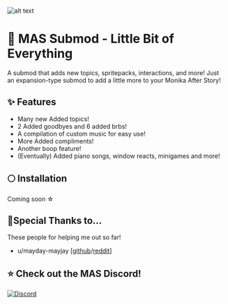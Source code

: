 ![alt text](https://media.discordapp.net/attachments/847519376923689030/1207079402652041246/Little_Bit_of_Everything_1_-removebg-preview1.png?ex=65de574c&is=65cbe24c&hm=214b48fa38de3acb005293d73665b4e774ebaecea42474c869cb7c3be3614c18&=&format=webp&quality=lossless)

# 💫 MAS Submod - Little Bit of Everything
A submod that adds new topics, spritepacks, interactions, and more! Just an expansion-type submod to add a little more to your Monika After Story!

## ✨ Features
- Many new Added topics!
- 2 Added goodbyes and 6 added brbs!
- A compilation of custom music for easy use!
- More Added compliments!
- Another boop feature!
- (Eventually) Added piano songs, window reacts, minigames and more!

## 🌕 Installation
Coming soon ☆

## 🌟Special Thanks to...
These people for helping me out so far!
- u/mayday-mayjay [[github](https://github.com/mayday-mayjay)/[reddit](https://www.reddit.com/user/mayday-mayjay/comments/w03fdq/mjs_info_area/)]

## ⭐ Check out the MAS Discord!
[![Discord](https://discordapp.com/api/guilds/372766620977725441/widget.png?style=banner1)](https://discord.gg/monika-after-story)
